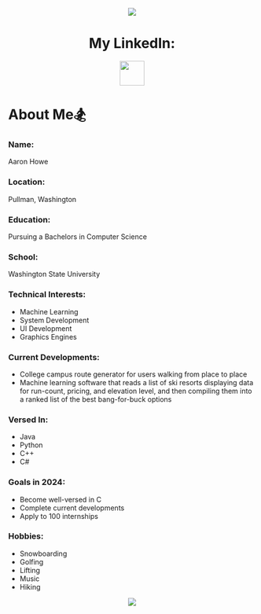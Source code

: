<p align="center">
  <img src="https://capsule-render.vercel.app/api?text=Welcome!&animation=fadeIn&type=waving&color=gradient&height=100"/>
</p>

<h1 align="center">
  My LinkedIn:
</h1>

<p align="center">
<a href="https://www.linkedin.com/in/aaron-howe-b25609173/">
  <img height="50" src="https://img.icons8.com/?size=100&id=447&format=png&color=000000"/>
</a>
</p>

<h1>About Me🏂</h1>

### Name: 
Aaron Howe
### Location: 
Pullman, Washington
### Education: 
Pursuing a Bachelors in Computer Science
### School: 
Washington State University
### Technical Interests:
- Machine Learning
- System Development
- UI Development
- Graphics Engines
### Current Developments:
- College campus route generator for users walking from place to place
- Machine learning software that reads a list of ski resorts displaying data for run-count, pricing, and elevation level, and then compiling them into a ranked list of the best bang-for-buck options
### Versed In:
- Java
- Python
- C++
- C#
### Goals in 2024:
- Become well-versed in C
- Complete current developments
- Apply to 100 internships

### Hobbies: 
- Snowboarding
- Golfing
- Lifting
- Music
- Hiking

<p align="center">
  <img src="https://capsule-render.vercel.app/api?type=waving&color=gradient&height=100&section=footer"/>
</p>
